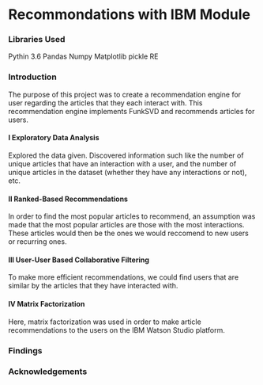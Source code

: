 # Recommondations with IBM Module

### Libraries Used
Pythin 3.6
Pandas
Numpy
Matplotlib
pickle
RE

### Introduction
The purpose of this project was to create a recommendation engine for user regarding the articles that they each interact with. This recommendation engine implements FunkSVD and recommends articles for users.

#### I Exploratory Data Analysis
Explored the data given. Discovered information such like the number of unique articles that have an interaction with a user, and the number of unique articles in the dataset (whether they have any interactions or not), etc.

#### II Ranked-Based Recommendations
In order to find the most popular articles to recommend, an assumption was made that the most popular articles are those with the most interactions. These articles would then be the ones we would reccomend to new users or recurring ones.

#### III User-User Based Collaborative Filtering
To make more efficient recommendations, we could find users that are similar by the articles that they have interacted with.

#### IV Matrix Factorization
Here, matrix factorization was used in order to make article recommendations to the users on the IBM Watson Studio platform.

### Findings


### Acknowledgements









